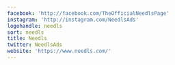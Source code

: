 ```yaml
---
facebook: 'http://facebook.com/TheOfficialNeedlsPage'
instagram: 'http://instagram.com/NeedlsAds'
logohandle: needls
sort: needls
title: Needls
twitter: NeedlsAds
website: 'https://www.needls.com/'
---
```

